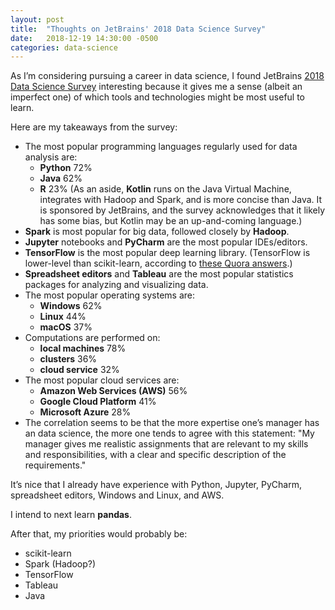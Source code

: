 ```yaml
---
layout: post
title:  "Thoughts on JetBrains' 2018 Data Science Survey"
date:   2018-12-19 14:30:00 -0500
categories: data-science
---
```

As I’m considering pursuing a career in data science, I found JetBrains [2018 Data Science Survey](https://www.jetbrains.com/research/data-science-2018/) interesting because it gives me a sense (albeit an imperfect one) of which tools and technologies might be most useful to learn.

Here are my takeaways from the survey:

- The most popular programming languages regularly used for data analysis are:
  - **Python** 72%
  - **Java** 62%
  - **R** 23%
  (As an aside, **Kotlin** runs on the Java Virtual Machine, integrates with Hadoop and Spark, and is more concise than Java. It is sponsored by JetBrains, and the survey acknowledges that it likely has some bias, but Kotlin may be an up-and-coming language.) 
- **Spark** is most popular for big data, followed closely by **Hadoop**. 
- **Jupyter** notebooks and **PyCharm** are the most popular IDEs/editors. 
- **TensorFlow** is the most popular deep learning library. (TensorFlow is lower-level than scikit-learn, according to [these Quora answers](https://www.quora.com/What-are-the-main-differences-between-TensorFlow-and-SciKit-Learn).) 
- **Spreadsheet editors** and **Tableau** are the most popular statistics packages for analyzing and visualizing data. 
- The most popular operating systems are:
  - **Windows** 62%
  - **Linux** 44%
  - **macOS** 37% 
- Computations are performed on:
  - **local machines** 78%
  - **clusters** 36%
  - **cloud service** 32%
- The most popular cloud services are:
  - **Amazon Web Services (AWS)** 56%
  - **Google Cloud Platform** 41%
  - **Microsoft Azure** 28%
- The correlation seems to be that the more expertise one’s manager has an data science, the more one tends to agree with this statement: "My manager gives me realistic assignments that are relevant to my skills and responsibilities, with a clear and specific description of the requirements." 

It’s nice that I already have experience with Python, Jupyter, PyCharm, spreadsheet editors, Windows and Linux, and AWS.

I intend to next learn **pandas**. 

After that, my priorities would probably be: 

- scikit-learn 
- Spark (Hadoop?) 
- TensorFlow 
- Tableau 
- Java 
